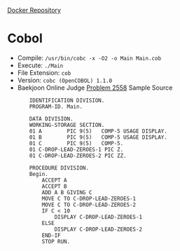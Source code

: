 [Docker Repository](https://registry.hub.docker.com/u/baekjoon/onlinejudge-cobol)

# Cobol

* Compile: `/usr/bin/cobc -x -O2 -o Main Main.cob`
* Execute: `./Main`
* File Extension: `cob`
* Version: `cobc (OpenCOBOL) 1.1.0`
* Baekjoon Online Judge [Problem 2558](https://www.acmicpc.net/problem/2558) Sample Source
````
       IDENTIFICATION DIVISION.
       PROGRAM-ID. Main.

       DATA DIVISION.
       WORKING-STORAGE SECTION.
       01 A        PIC 9(5)   COMP-5 USAGE DISPLAY.
       01 B        PIC 9(5)   COMP-5 USAGE DISPLAY.
       01 C        PIC 9(5)   COMP-5.
       01 C-DROP-LEAD-ZEROES-1 PIC Z.
       01 C-DROP-LEAD-ZEROES-2 PIC ZZ.

       PROCEDURE DIVISION.
       Begin.
           ACCEPT A
           ACCEPT B
           ADD A B GIVING C
           MOVE C TO C-DROP-LEAD-ZEROES-1
           MOVE C TO C-DROP-LEAD-ZEROES-2
           IF C < 10
               DISPLAY C-DROP-LEAD-ZEROES-1
           ELSE
               DISPLAY C-DROP-LEAD-ZEROES-2
           END-IF
           STOP RUN.
````


